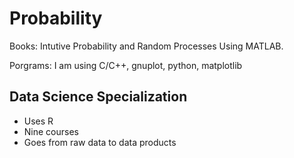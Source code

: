 # Probability

Books: Intutive Probability and Random Processes Using MATLAB.

Porgrams: I am using C/C++, gnuplot, python, matplotlib 

## Data Science Specialization 

* Uses R 
* Nine courses 
* Goes from raw data to data products

